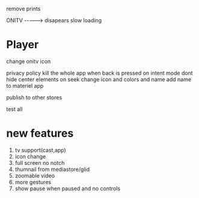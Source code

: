 






<!-- dont show pip if not supported -->

<!-- if ad not showing hide native ad -->
<!-- add refrech button -->
<!-- langs -->
<!-- remove brand -->
<!-- aspect not working on 7 -->
<!-- check if loacl video filded return and say cannot play that video -->
<!-- fix ads -->
remove prints
<!-- get name from url instead of title -->

ONITV -----> disapears slow loading

<!-- check if permission is granted on intent -->

# Player
change onitv icon
<!-- remove debugs -->
<!-- add bug report -->
privacy policy
kill the whole app when back is pressed on intent mode
dont hide center elements on seek
change icon and colors and name
add name to materiel app

publish to other stores
<!-- handle no videos found -->
<!-- player ui not showing when back from pip -->
<!-- back not working ui -->
<!-- show init loading ui when streamin from stream page -->
<!-- change transition -->
<!-- show init loader -->
<!-- animate fade in to player -->
<!-- when system.pop destroy player first -->
<!-- slop landscrap retation -->
<!-- increase firebase cache time -->
test all

# new features
   1. tv support(cast,app)
   2. icon change 
   3. full screen no notch
   4. thumnail from mediastore/glid
   5. zoomable video
   3. more gestures
   4. show pause when paused and no controls